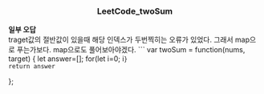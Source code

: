 <div align="center">
<h3>
LeetCode_twoSum
</h3>
</div>  
<b>일부 오답</b>
 <br> traget값의 절반값이 있을때 해당 인덱스가 두번찍히는 오류가 있었다. 그래서 map으로 푸는가보다. map으로도 풀어보아야겠다.
```
var twoSum = function(nums, target) {
    let answer=[];
    for(let i=0; i<nums.length; i++){
        if(nums.includes(target-nums[i])&&nums.indexOf(target-nums[i]) !== i){
            answer.push(i)
            answer.push(nums.indexOf(target-nums[i]))
            return answer
        }
    
    }
    return answer
};
```
